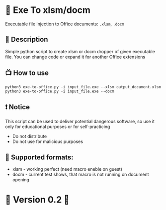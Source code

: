 # 🎁 Exe To xlsm/docm

Executable file injection to Office documents: `.xlsm`, `.docm`

## 📄 Description

Simple python script to create xlsm or docm dropper of given executable file. You can change code or expand it for another Office extensions

## 📺 How to use

```console
python3 exe-to-office.py -i input_file.exe --xlsm output_document.xlsm
python3 exe-to-office.py -i input_file.exe --docm
```

## ❗ Notice 

This script can be used to deliver potential dangerous software, so use it only for educational purposes or for self-practicing 

- Do not distribute
- Do not use for malicious purposes

## 👀 Supported formats:

- xlsm - working perfect (need macro eneble on guest)
- docm - current test shows, that macro is not running on document opening

# 💎 Version  0.2 💎
